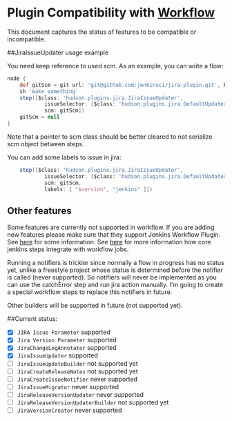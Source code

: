 # Plugin Compatibility with [Workflow](https://github.com/jenkinsci/workflow-plugin)

This document captures the status of features to be compatible or incompatible.

##JiraIssueUpdater usage example

You need keep reference to used scm.
As an example, you can write a flow:

```groovy
node {
    def gitScm = git url: 'git@github.com:jenkinsci/jira-plugin.git', branch: 'master'
    sh 'make something'
    step([$class: 'hudson.plugins.jira.JiraIssueUpdater', 
            issueSelector: [$class: 'hudson.plugins.jira.DefaultUpdaterIssueSelector'], 
            scm: gitScm])            
    gitScm = null
}
```

Note that a pointer to scm class should be better cleared to not serialize scm object between steps.

You can add some labels to issue in jira:
```groovy
    step([$class: 'hudson.plugins.jira.JiraIssueUpdater', 
            issueSelector: [$class: 'hudson.plugins.jira.DefaultUpdaterIssueSelector'], 
            scm: gitScm,
            labels: [ "$version", "jenkins" ]])            
```

## Other features

Some features are currently not supported in workflow.
If you are adding new features please make sure that they support Jenkins Workflow Plugin.
See [here](https://github.com/jenkinsci/workflow-plugin/blob/master/COMPATIBILITY.md) for some information.
See [here](https://github.com/jenkinsci/workflow-plugin/blob/master/basic-steps/CORE-STEPS.md) for more information how core jenkins steps integrate with workflow jobs.

Running a notifiers is trickier since normally a flow in progress has no status yet, unlike a freestyle project whose status is determined before the notifier is called (never supported).
So notifiers will never be implemented as you can use the catchError step and run jira action manually.
I'm going to create a special workflow steps to replace this notifiers in future.

Other builders will be supported in future (not supported yet).

##Current status:

- [X] `JIRA Issue Parameter` supported
- [X] `Jira Version Parameter` supported
- [X] `JiraChangeLogAnnotator` supported
- [X] `JiraIssueUpdater` supported
- [ ] `JiraIssueUpdateBuilder` not supported yet
- [ ] `JiraCreateReleaseNotes` not supported yet
- [ ] `JiraCreateIssueNotifier` never supported
- [ ] `JiraIssueMigrator` never supported
- [ ] `JiraReleaseVersionUpdater` never supported
- [ ] `JiraReleaseVersionUpdaterBuilder` not supported yet
- [ ] `JiraVersionCreator` never supported
